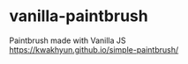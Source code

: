 # vanilla-paintbrush
Paintbrush made with Vanilla JS<br>
https://kwakhyun.github.io/simple-paintbrush/
